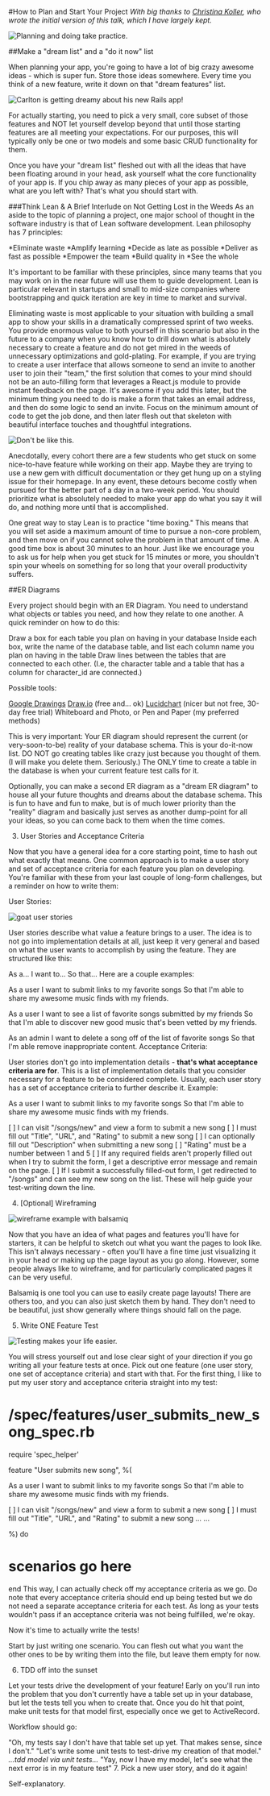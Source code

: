 #How to Plan and Start Your Project
*With big thanks to [Christina Koller](http://www.github.com/cmkoller), who wrote the initial version of this talk, which I have largely kept.*

![Planning and doing take practice.](https://media.giphy.com/media/TlK63EPYTCOMhJal7u8/giphy.gif)

##Make a "dream list" and a "do it now" list

When planning your app, you're going to have a lot of big crazy awesome ideas - which is super fun. Store those ideas somewhere. Every time you think of a new feature, write it down on that "dream features" list.

![Carlton is getting dreamy about his new Rails app!](https://media.giphy.com/media/P8MxmGnjmytws/giphy.gif)

For actually starting, you need to pick a very small, core subset of those features and NOT let yourself develop beyond that until those starting features are all meeting your expectations. For our purposes, this will typically only be one or two models and some basic CRUD functionality for them.

Once you have your "dream list" fleshed out with all the ideas that have been floating around in your head, ask yourself what the core functionality of your app is. If you chip away as many pieces of your app as possible, what are you left with? That's what you should start with.

###Think Lean & A Brief Interlude on Not Getting Lost in the Weeds
As an aside to the topic of planning a project, one major school of thought in the software industry is that of Lean software development. Lean philosophy has 7 principles:

*Eliminate waste
*Amplify learning
*Decide as late as possible
*Deliver as fast as possible
*Empower the team
*Build quality in
*See the whole

It's important to be familiar with these principles, since many teams that you may work on in the near future will use them to guide development. Lean is particular relevant in startups and small to mid-size companies where bootstrapping and quick iteration are key in time to market and survival.

Eliminating waste is most applicable to your situation with building a small app to show your skills in a dramatically compressed sprint of two weeks. You provide enormous value to both yourself in this scenario but also in the future to a company when you know how to drill down what is absolutely necessary to create a feature and do not get mired in the weeds of unnecessary optimizations and gold-plating. For example, if you are trying to create a user interface that allows someone to send an invite to another user to join their "team," the first solution that comes to your mind should not be an auto-filling form that leverages a React.js module to provide instant feedback on the page. It's awesome if you add this later, but the minimum thing you need to do is make a form that takes an email address, and then do some logic to send an invite. Focus on the minimum amount of code to get the job done, and then later flesh out that skeleton with beautiful interface touches and thoughtful integrations.

![Don't be like this.](https://media.giphy.com/media/l738QWncEFlC/giphy.gif)

Anecdotally, every cohort there are a few students who get stuck on some nice-to-have feature while working on their app. Maybe they are trying to use a new gem with difficult documentation or they get hung up on a styling issue for their homepage. In any event, these detours become costly when pursued for the better part of a day in a two-week period. You should prioritize what is absolutely needed to make your app do what you say it will do, and nothing more until that is accomplished.

One great way to stay Lean is to practice "time boxing." This means that you will set aside a maximum amount of time to pursue a non-core problem, and then move on if you cannot solve the problem in that amount of time. A good time box is about 30 minutes to an hour. Just like we encourage you to ask us for help when you get stuck for 15 minutes or more, you shouldn't spin your wheels on something for so long that your overall productivity suffers.


##ER Diagrams

Every project should begin with an ER Diagram. You need to understand what objects or tables you need, and how they relate to one another. A quick reminder on how to do this:

Draw a box for each table you plan on having in your database
Inside each box, write the name of the database table, and list each column name you plan on having in the table
Draw lines between the tables that are connected to each other. (I.e, the character table and a table that has a column for character_id are connected.)

Possible tools:

[Google Drawings](https://support.google.com/docs/answer/179740?hl=en)
[Draw.io](https://www.draw.io/) (free and... ok)
[Lucidchart](https://www.lucidchart.com/) (nicer but not free, 30-day free trial)
Whiteboard and Photo, or Pen and Paper (my preferred methods)

This is very important: Your ER diagram should represent the current (or very-soon-to-be) reality of your database schema. This is your do-it-now list. DO NOT go creating tables like crazy just because you thought of them. (I will make you delete them. Seriously.) The ONLY time to create a table in the database is when your current feature test calls for it.

Optionally, you can make a second ER diagram as a "dream ER diagram" to house all your future thoughts and dreams about the database schema. This is fun to have and fun to make, but is of much lower priority than the "reality" diagram and basically just serves as another dump-point for all your ideas, so you can come back to them when the time comes.

3. User Stories and Acceptance Criteria

Now that you have a general idea for a core starting point, time to hash out what exactly that means. One common approach is to make a user story and set of acceptance criteria for each feature you plan on developing. You're familiar with these from your last couple of long-form challenges, but a reminder on how to write them:

User Stories:

![goat user stories](images/pink_goat.png)

User stories describe what value a feature brings to a user. The idea is to not go into implementation details at all, just keep it very general and based on what the user wants to accomplish by using the feature. They are structured like this:

As a... <some kind of user of your site>
I want to... <do something with your site>
So that... <some user goal is achieved>
Here are a couple examples:

As a user
I want to submit links to my favorite songs
So that I'm able to share my awesome music finds with my friends.

As a user
I want to see a list of favorite songs submitted by my friends
So that I'm able to discover new good music that's been vetted by my friends.

As an admin
I want to delete a song off of the list of favorite songs
So that I'm able remove inappropriate content.
Acceptance Criteria:

User stories don't go into implementation details - **that's what acceptance criteria are for**. This is a list of implementation details that you consider necessary for a feature to be considered complete. Usually, each user story has a set of acceptance criteria to further describe it. Example:

As a user
I want to submit links to my favorite songs
So that I'm able to share my awesome music finds with my friends.

[ ] I can visit "/songs/new" and view a form to submit a new song
[ ] I must fill out "Title", "URL", and "Rating" to submit a new song
[ ] I can optionally fill out "Description" when submitting a new song
[ ] "Rating" must be a number between 1 and 5
[ ] If any required fields aren't properly filled out when I try to submit the form, I get a descriptive error message and remain on the page.
[ ] If I submit a successfully filled-out form, I get redirected to "/songs" and can see my new song on the list.
These will help guide your test-writing down the line.

4. [Optional] Wireframing

![wireframe example with balsamiq](images/wireframeexample.jpg)

Now that you have an idea of what pages and features you'll have for starters, it can be helpful to sketch out what you want the pages to look like. This isn't always necessary - often you'll have a fine time just visualizing it in your head or making up the page layout as you go along. However, some people always like to wireframe, and for particularly complicated pages it can be very useful.

Balsamiq is one tool you can use to easily create page layouts! There are others too, and you can also just sketch them by hand. They don't need to be beautiful, just show generally where things should fall on the page.

5. Write ONE Feature Test

![Testing makes your life easier.](https://media.giphy.com/media/yR4xZagT71AAM/giphy.gif)

You will stress yourself out and lose clear sight of your direction if you go writing all your feature tests at once. Pick out one feature (one user story, one set of acceptance criteria) and start with that. For the first thing, I like to put my user story and acceptance criteria straight into my test:

# /spec/features/user_submits_new_song_spec.rb

require 'spec_helper'

feature "User submits new song", %(

  As a user
  I want to submit links to my favorite songs
  So that I'm able to share my awesome music finds with my friends.

  [ ] I can visit "/songs/new" and view a form to submit a new song
  [ ] I must fill out "Title", "URL", and "Rating" to submit a new song
  ...
  ...

%) do

  # scenarios go here

end
This way, I can actually check off my acceptance criteria as we go. Do note that every acceptance criteria should end up being tested but we do not need a separate acceptance criteria for each test. As long as your tests wouldn't pass if an acceptance criteria was not being fulfilled, we're okay.

Now it's time to actually write the tests!

Start by just writing one scenario. You can flesh out what you want the other ones to be by writing them into the file, but leave them empty for now.

6. TDD off into the sunset

Let your tests drive the development of your feature! Early on you'll run into the problem that you don't currently have a table set up in your database, but let the tests tell you when to create that. Once you do hit that point, make unit tests for that model first, especially once we get to ActiveRecord.

Workflow should go:

"Oh, my tests say I don't have that table set up yet. That makes sense, since I don't."
"Let's write some unit tests to test-drive my creation of that model."
*...tdd model via unit tests...*
"Yay, now I have my model, let's see what the next error is in my feature test"
7. Pick a new user story, and do it again!

Self-explanatory.
